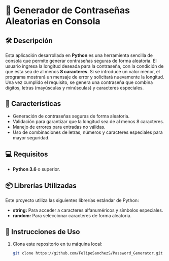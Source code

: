 # 🔐 Generador de Contraseñas Aleatorias en Consola

## 🛠 Descripción
Esta aplicación desarrollada en **Python** es una herramienta sencilla de consola que permite generar contraseñas seguras de forma aleatoria. El usuario ingresa la longitud deseada para la contraseña, con la condición de que esta sea de al menos **8 caracteres**. Si se introduce un valor menor, el programa mostrará un mensaje de error y solicitará nuevamente la longitud. Una vez cumplido el requisito, se genera una contraseña que combina dígitos, letras (mayúsculas y minúsculas) y caracteres especiales.

## 🔑 Características
- Generación de contraseñas seguras de forma aleatoria.
- Validación para garantizar que la longitud sea de al menos 8 caracteres.
- Manejo de errores para entradas no válidas.
- Uso de combinaciones de letras, números y caracteres especiales para mayor seguridad.

## 💻 Requisitos
- **Python 3.6** o superior.

## 📦 Librerías Utilizadas
Este proyecto utiliza las siguientes librerías estándar de Python:
- **string:** Para acceder a caracteres alfanuméricos y símbolos especiales.
- **random:** Para seleccionar caracteres de forma aleatoria.

## 🚀 Instrucciones de Uso
1. Clona este repositorio en tu máquina local:
   ```bash
   git clone https://github.com/FelipeSanchezS/Password_Generator.git
